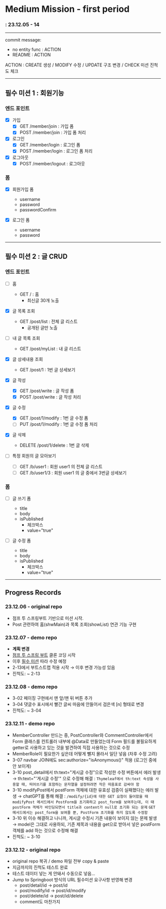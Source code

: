 # Medium Mission - first period
### : 23.12.05 - 14

-----

commit message:
- no entity func : ACTION
- README : ACTION

ACTION : CREATE 생성 / MODIFY 수정 / UPDATE 구조 변경 / CHECK 미션 진척도 체크

-----

## 필수 미션 1 : 회원기능
### 엔드 포인트

- [x] 가입
  - [x] GET /member/join : 가입 폼
  - [x] POST /member/join : 가입 폼 처리

- [x] 로그인
  - [x] GET /member/login : 로그인 폼
  - [x] POST /member/login : 로그인 폼 처리

- [x] 로그아웃
  - [x] POST /member/logout : 로그아웃

### 폼

- [x] 회원가입 폼
  - username
  - password
  - passwordConfirm

- [x] 로그인 폼
  - username
  - password

-----

## 필수 미션 2 : 글 CRUD
### 엔드 포인트

- [ ] 홈
  - GET / : 홈
    - 최신글 30개 노출

- [x] 글 목록 조회
  - GET /post/list : 전체 글 리스트
    - 공개된 글만 노출

- [ ] 내 글 목록 조회
  - GET /post/myList : 내 글 리스트

- [x] 글 상세내용 조회
    - GET /post/1 : 1번 글 상세보기

- [x] 글 작성
  - [x] GET /post/write : 글 작성 폼
  - [x] POST /post/write : 글 작성 처리

- [x] 글 수정
  - [x] GET /post/1/modify : 1번 글 수정 폼
  - [ ] PUT /post/1/modify : 1번 글 수정 폼 처리

- [x] 글 삭제
  - DELETE /post/1/delete : 1번 글 삭제

- [ ] 특정 회원의 글 모아보기
  - [ ] GET /b/user1 : 회원 user1 의 전체 글 리스트
  - [ ] GET /b/user1/3 : 회원 user1 의 글 중에서 3번글 상세보기

### 폼
- [ ] 글 쓰기 폼
    - title
    - body
    - isPublished
      - 체크박스
      - value="true"

- [ ] 글 수정 폼
  - title
  - body
  - isPublished
    - 체크박스
    - value="true"

---

## Progress Records

### 23.12.06 - original repo
- 점프 투 스프링부트 기반으로 미션 시작.
- Post 관련하여 홈(shwMain)과 목록 조회(showList) 연관 기능 구현

### 23.12.07 - demo repo
- **계획 변경**
- [점프 투 스프링 부트](https://wikidocs.net/160543) 클론 코딩 시작
- 이후 [필수 미션](https://www.scode.gg/p/13201) 따라 수정 예정
- 2-13에서 부트스트랩 적용 시작 → 이후 변경 가능성 있음
- 진척도: ~ 2-13

### 23.12.08 - demo repo
- 3-02 페이징 구현에서 맨 앞/맨 뒤 버튼 추가
- 3-04 댓글수 표시에서 빨간 글씨 마음에 안들어서 검은색 [n] 형태로 변경
- 진척도: ~ 3-04

### 23.12.11 - demo repo
- MemberController 만드는 중, PostController와 CommentController에서 Form 클래스를 컨트롤러 내부에 @Data로 만들었는데 Form 필드를 불필요하게 getter로 사용하고 있는 것을 발견하여 직접 사용하는 것으로 수정
- MemberRole이 필요한가 싶은데 어떻게 뺄지 몰라서 일단 넣음 (차후 수정 고려)
- 3-07 navbar JOIN에도 sec:authorize="isAnonymous()" 적용 (로그인 중에 안 보이게)
- 3-10 post_detail에서 th:text="게시글 수정"으로 작성한 수정 버튼에서 에러 발생 → th:text="'게시글 수정'" 으로 수정해 해결 :
  `Thymeleaf에서 th:text 속성을 사용할 때, 띄어쓰기를 포함하는 문자열을 설정하려면 작은 따옴표로 감싸야 함`
- 3-10 modifyPost에서 postForm 객체에 대한 유효성 검증이 실패했다는 에러 발생 → chatGPT를 통해 해결 :
  `/modify/{id}에 대한 GET 요청이 들어왔을 때 modifyPost 메서드에서 PostForm을 초기화하고 post_form을 보여주는데, 이 때 postForm 객체가 바인딩되면서 title과 content가 null로 초기화 되는 문제`
  `GET 메서드에서는 post_form을 보여줄 뿐, PostForm 초기화를 하지 않도록 수정함`
- 3-10 위 이슈 해결하고 나니까, 게시글 수정시 기존 내용이 보이지 않는 문제 발생 → model은 그대로 사용하되, 기존 제목과 내용을 get으로 받아서 넣은 postForm 객체를 add 하는 것으로 수정해 해결
- 진척도: ~ 3-10

### 23.12.12 - original repo
- original repo 복귀 / demo 파일 전부 copy & paste
- 지금까지의 진척도 테스트 완료
- 테스트 데이터 넣는 게 안돼서 수동으로 넣음...
- Jump to Springboot 방식의 URL 필수미션 요구사항 반영해 변경
  - post/detail/id → post/id
  - post/modify/id → post/id/modify
  - post/delete/id → post/id/delete
  - comment도 마찬가지
